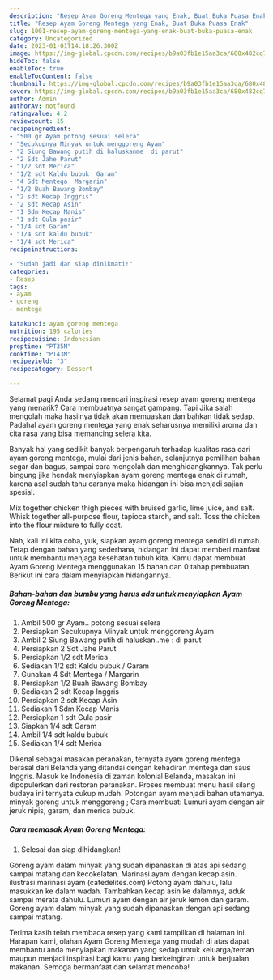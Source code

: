 ```yaml
---
description: "Resep Ayam Goreng Mentega yang Enak, Buat Buka Puasa Enak"
title: "Resep Ayam Goreng Mentega yang Enak, Buat Buka Puasa Enak"
slug: 1001-resep-ayam-goreng-mentega-yang-enak-buat-buka-puasa-enak
category: Uncategorized
date: 2023-01-01T14:18:26.300Z
image: https://img-global.cpcdn.com/recipes/b9a03fb1e15aa3ca/680x482cq70/ayam-goreng-mentega-foto-resep-utama.jpg
hideToc: false
enableToc: true
enableTocContent: false
thumbnail: https://img-global.cpcdn.com/recipes/b9a03fb1e15aa3ca/680x482cq70/ayam-goreng-mentega-foto-resep-utama.jpg
cover: https://img-global.cpcdn.com/recipes/b9a03fb1e15aa3ca/680x482cq70/ayam-goreng-mentega-foto-resep-utama.jpg
author: Admin
authorAv: notfound
ratingvalue: 4.2
reviewcount: 15
recipeingredient:
- "500 gr Ayam potong sesuai selera"
- "Secukupnya Minyak untuk menggoreng Ayam"
- "2 Siung Bawang putih di haluskanme  di parut"
- "2 Sdt Jahe Parut"
- "1/2 sdt Merica"
- "1/2 sdt Kaldu bubuk  Garam"
- "4 Sdt Mentega  Margarin"
- "1/2 Buah Bawang Bombay"
- "2 sdt Kecap Inggris"
- "2 sdt Kecap Asin"
- "1 Sdm Kecap Manis"
- "1 sdt Gula pasir"
- "1/4 sdt Garam"
- "1/4 sdt kaldu bubuk"
- "1/4 sdt Merica"
recipeinstructions:

- "Sudah jadi dan siap dinikmati!"
categories:
- Resep
tags:
- ayam
- goreng
- mentega

katakunci: ayam goreng mentega 
nutrition: 195 calories
recipecuisine: Indonesian
preptime: "PT35M"
cooktime: "PT43M"
recipeyield: "3"
recipecategory: Dessert

---
```



Selamat pagi Anda sedang mencari inspirasi resep ayam goreng mentega yang menarik? Cara membuatnya sangat gampang. Tapi Jika salah mengolah maka hasilnya tidak akan memuaskan dan bahkan tidak sedap. Padahal ayam goreng mentega yang enak seharusnya memiliki aroma dan cita rasa yang bisa memancing selera kita.


Banyak hal yang sedikit banyak berpengaruh terhadap kualitas rasa dari ayam goreng mentega, mulai dari jenis bahan, selanjutnya pemilihan bahan segar dan bagus, sampai cara mengolah dan menghidangkannya. Tak perlu bingung jika hendak menyiapkan ayam goreng mentega enak di rumah, karena asal sudah tahu caranya maka hidangan ini bisa menjadi sajian spesial.

Mix together chicken thigh pieces with bruised garlic, lime juice, and salt. Whisk together all-purpose flour, tapioca starch, and salt. Toss the chicken into the flour mixture to fully coat.


Nah, kali ini kita coba, yuk, siapkan ayam goreng mentega sendiri di rumah. Tetap dengan bahan yang sederhana, hidangan ini dapat memberi manfaat untuk membantu menjaga kesehatan tubuh kita. Kamu dapat membuat Ayam Goreng Mentega menggunakan 15 bahan dan 0 tahap pembuatan. Berikut ini cara dalam menyiapkan hidangannya.

<!--inarticleads1-->

##### Bahan-bahan dan bumbu yang harus ada untuk menyiapkan Ayam Goreng Mentega:

1. Ambil 500 gr Ayam.. potong sesuai selera
1. Persiapkan Secukupnya Minyak untuk menggoreng Ayam
1. Ambil 2 Siung Bawang putih di haluskan..me : di parut
1. Persiapkan 2 Sdt Jahe Parut
1. Persiapkan 1/2 sdt Merica
1. Sediakan 1/2 sdt Kaldu bubuk / Garam
1. Gunakan 4 Sdt Mentega / Margarin
1. Persiapkan 1/2 Buah Bawang Bombay
1. Sediakan 2 sdt Kecap Inggris
1. Persiapkan 2 sdt Kecap Asin
1. Sediakan 1 Sdm Kecap Manis
1. Persiapkan 1 sdt Gula pasir
1. Siapkan 1/4 sdt Garam
1. Ambil 1/4 sdt kaldu bubuk
1. Sediakan 1/4 sdt Merica


Dikenal sebagai masakan peranakan, ternyata ayam goreng mentega berasal dari Belanda yang ditandai dengan kehadiran mentega dan saus Inggris. Masuk ke Indonesia di zaman kolonial Belanda, masakan ini dipopulerkan dari restoran peranakan. Proses membuat menu hasil silang budaya ini ternyata cukup mudah. Potongan ayam menjadi bahan utamanya. minyak goreng untuk menggoreng ; Cara membuat: Lumuri ayam dengan air jeruk nipis, garam, dan merica bubuk. 

<!--inarticleads2-->

##### Cara memasak Ayam Goreng Mentega:


1. Selesai dan siap dihidangkan!

Goreng ayam dalam minyak yang sudah dipanaskan di atas api sedang sampai matang dan kecokelatan. Marinasi ayam dengan kecap asin. ilustrasi marinasi ayam (cafedelites.com) Potong ayam dahulu, lalu masukkan ke dalam wadah. Tambahkan kecap asin ke dalamnya, aduk sampai merata dahulu. Lumuri ayam dengan air jeruk lemon dan garam. Goreng ayam dalam minyak yang sudah dipanaskan dengan api sedang sampai matang. 

Terima kasih telah membaca resep yang kami tampilkan di halaman ini. Harapan kami, olahan Ayam Goreng Mentega yang mudah di atas dapat membantu anda menyiapkan makanan yang sedap untuk keluarga/teman maupun menjadi inspirasi bagi kamu yang berkeinginan untuk berjualan makanan. Semoga bermanfaat dan selamat mencoba!

